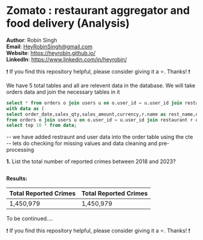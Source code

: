 # Zomato : restaurant aggregator and food delivery (Analysis)

**Author**: Robin Singh <br />
**Email**: HeyRobinSingh@gmail.com <br />
**Website**: https://heyrobin.github.io/ <br />
**LinkedIn**: https://www.linkedin.com/in/heyrobin/  <br />

:exclamation: If you find this repository helpful, please consider giving it a :star:. Thanks! :exclamation:


We have 5 total tables and all are relevent data in the database. We will take orders data and join the necessary tables in it

````sql
select * from orders o join users u on o.user_id = u.user_id join restaurant r on r.id = o.r_id;
with data as (
select order_date,sales_qty,sales_amount,currency,r.name as rest_name,email,age,gender,Marital_Status,Occupation,Monthly_Income,Educational_Qualifications,Family_size,u.name as user_name,city,rating,rating_count,cost,cuisine 
from orders o join users u on o.user_id = u.user_id join restaurant r on r.id = o.r_id)
select top 10 * from data;
````


-- we have added restraunt and user data into the order table using the cte 
-- lets do checking for missing values and data cleaning and pre-processing


**1.**  List the total number of reported crimes between 2018 and 2023?

````sql abc
````


**Results:**

Total Reported Crimes| Total Reported Crimes|
---------------------|----------------------|
 1,450,979           |  1,450,979           |






To be continued....

:exclamation: If you find this repository helpful, please consider giving it a :star:. Thanks! :exclamation:






